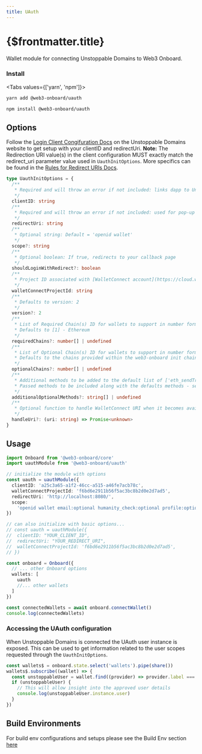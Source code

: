 ```yaml
---
title: UAuth
---
```


# {$frontmatter.title}

Wallet module for connecting Unstoppable Domains to Web3 Onboard.

### Install

<Tabs values={['yarn', 'npm']}>
<TabPanel value="yarn">

```sh copy
yarn add @web3-onboard/uauth
```

  </TabPanel>
  <TabPanel value="npm">

```sh copy
npm install @web3-onboard/uauth
```

  </TabPanel>
</Tabs>

## Options

Follow the [Login Client Congifuration Docs](https://docs.unstoppabledomains.com/login-with-unstoppable/login-integration-guides/login-client-configuration/) on the Unstoppable Domains website to get setup with your clientID and redirectUri.
**Note:** The Redirection URI value(s) in the client configuration MUST exactly match the redirect_uri parameter value used in `UauthInitOptions`. More specifics can be found in the [Rules for Redirect URIs Docs](https://docs.unstoppabledomains.com/login-with-unstoppable/login-integration-guides/login-client-configuration/#rules-for-redirect-uris).

```typescript
type UauthInitOptions = {
  /**
   * Required and will throw an error if not included: links dapp to Unstoppable Domains for customization
   */
  clientID: string
  /**
   * Required and will throw an error if not included: used for pop-up and callback redirection
   */
  redirectUri: string
  /**
   * Optional string: Default = 'openid wallet'
   */
  scope?: string
  /**
   * Optional boolean: If true, redirects to your callback page
   */
  shouldLoginWithRedirect?: boolean
  /**
   * Project ID associated with [WalletConnect account](https://cloud.walletconnect.com)
   */
  walletConnectProjectId: string
  /**
   * Defaults to version: 2
   */
  version?: 2
  /**
   * List of Required Chain(s) ID for wallets to support in number format (integer or hex)
   * Defaults to [1] - Ethereum
   */
  requiredChains?: number[] | undefined
  /**
   * List of Optional Chain(s) ID for wallets to support in number format (integer or hex)
   * Defaults to the chains provided within the web3-onboard init chain property
   */
  optionalChains?: number[] | undefined
  /**
   * Additional methods to be added to the default list of ['eth_sendTransaction',  'eth_signTransaction',  'personal_sign',  'eth_sign',  'eth_signTypedData',  'eth_signTypedData_v4']
   * Passed methods to be included along with the defaults methods - see https://docs.walletconnect.com/2.0/web/walletConnectModal/options
   */
  additionalOptionalMethods?: string[] | undefined
  /**
   * Optional function to handle WalletConnect URI when it becomes available
   */
  handleUri?: (uri: string) => Promise<unknown>
}
```

## Usage

```typescript
import Onboard from '@web3-onboard/core'
import uauthModule from '@web3-onboard/uauth'

// initialize the module with options
const uauth = uauthModule({
  clientID: 'a25c3a65-a1f2-46cc-a515-a46fe7acb78c',
  walletConnectProjectId: 'f6bd6e2911b56f5ac3bc8b2d0e2d7ad5',
  redirectUri: 'http://localhost:8080/',
  scope:
    'openid wallet email:optional humanity_check:optional profile:optional social:optional'
})

// can also initialize with basic options...
// const uauth = uauthModule({
//  clientID: "YOUR_CLIENT_ID",
//  redirectUri: "YOUR_REDIRECT_URI",
//  walletConnectProjectId: 'f6bd6e2911b56f5ac3bc8b2d0e2d7ad5',
// })

const onboard = Onboard({
  // ... other Onboard options
  wallets: [
    uauth
    //... other wallets
  ]
})

const connectedWallets = await onboard.connectWallet()
console.log(connectedWallets)
```

### Accessing the UAuth configuration

When Unstoppable Domains is connected the UAuth user instance is exposed.
This can be used to get information related to the user scopes requested through the `UauthInitOptions`.

```typescript
const wallets$ = onboard.state.select('wallets').pipe(share())
wallets$.subscribe((wallet) => {
  const unstoppableUser = wallet.find((provider) => provider.label === 'Unstoppable')
  if (unstoppableUser) {
    // This will allow insight into the approved user details
    console.log(unstoppableUser.instance.user)
  }
})
```

## Build Environments

For build env configurations and setups please see the Build Env section [here](/docs/modules/core#build-environments)
